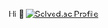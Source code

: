 Hi 🌱
[![Solved.ac Profile](http://mazassumnida.wtf/api/generate_badge?boj=phm543)](https://solved.ac/phm543)
